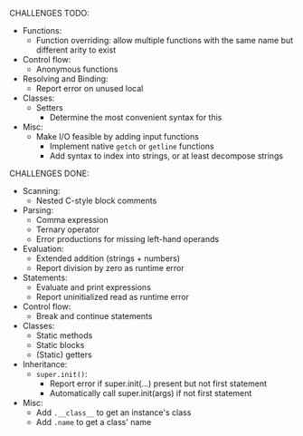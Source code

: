 CHALLENGES TODO:
- Functions:
  - Function overriding: allow multiple functions with the same name but different arity to exist
- Control flow:
  - Anonymous functions
- Resolving and Binding:
  - Report error on unused local
- Classes:
  - Setters
    - Determine the most convenient syntax for this
- Misc:
  - Make I/O feasible by adding input functions
    - Implement native `getch` or `getline` functions
    - Add syntax to index into strings, or at least decompose strings

CHALLENGES DONE:
- Scanning:
  - Nested C-style block comments
- Parsing:
  - Comma expression
  - Ternary operator
  - Error productions for missing left-hand operands
- Evaluation:
  - Extended addition (strings + numbers)
  - Report division by zero as runtime error
- Statements:
  - Evaluate and print expressions
  - Report uninitialized read as runtime error
- Control flow:
  - Break and continue statements
- Classes:
  - Static methods
  - Static blocks
  - (Static) getters
- Inheritance:
  - `super.init()`:
    - Report error if super.init(...) present but not first statement
    - Automatically call super.init(args) if not first statement
- Misc:
  - Add `.__class__` to get an instance's class
  - Add `.name` to get a class' name
